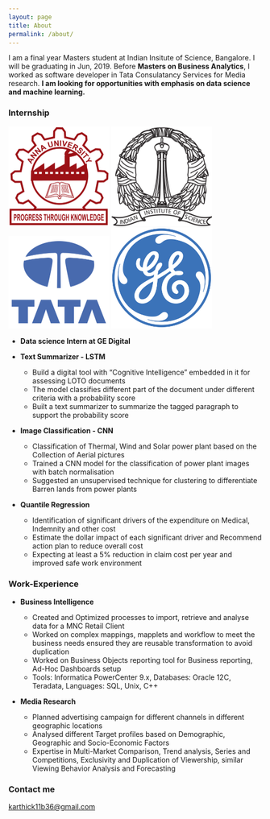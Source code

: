 ```yaml
---
layout: page
title: About
permalink: /about/
---
```


I am a final year Masters student at Indian Insitute of Science, Bangalore. I will be graduating in Jun, 2019. Before **Masters on Business Analytics**, I worked as software developer in Tata Consulatancy Services for Media research. **I am looking for opportunities with emphasis on data science and machine learning.**

### Internship

<img src="/assets/Anna_univ.png" width="200">                    <img src="/assets/IISc.png" width="200">                     <img src="/assets/TCS.png" width="200">                     <img src="/assets/GE.png" width="200">

* **Data science Intern at GE Digital**

* **Text Summarizer - LSTM**
  - Build a digital tool with “Cognitive Intelligence” embedded in it for assessing LOTO documents
  - The model classifies different part of the document under different criteria with a probability score
  - Built a text summarizer to summarize the tagged paragraph to support the probability score
* **Image Classification - CNN**
  - Classification of Thermal, Wind and Solar power plant based on the Collection of Aerial pictures
  - Trained a CNN model for the classification of power plant images with batch normalisation
  - Suggested an unsupervised technique for clustering to differentiate Barren lands from power plants
* **Quantile Regression**
  - Identification of significant drivers of the expenditure on Medical, Indemnity and other cost
  - Estimate the dollar impact of each significant driver and Recommend action plan to reduce overall cost
  - Expecting at least a 5% reduction in claim cost per year and improved safe work environment

### Work-Experience

* **Business Intelligence**
  - Created and Optimized processes to import, retrieve and analyse data for a MNC Retail Client
  - Worked on complex mappings, mapplets and workflow to meet the business needs ensured they are reusable transformation to avoid duplication
  - Worked on Business Objects reporting tool for Business reporting, Ad-Hoc Dashboards setup
  -  Tools: Informatica PowerCenter 9.x, Databases: Oracle 12C, Teradata, Languages: SQL, Unix, C++
  
* **Media Research**
  - Planned advertising campaign for different channels in different geographic locations
  - Analysed different Target profiles based on Demographic, Geographic and Socio-Economic Factors
  - Expertise in Multi-Market Comparison, Trend analysis, Series and Competitions, Exclusivity and Duplication of Viewership, similar Viewing Behavior Analysis and Forecasting

### Contact me

[karthick11b36@gmail.com](mailto:email@domain.com)
